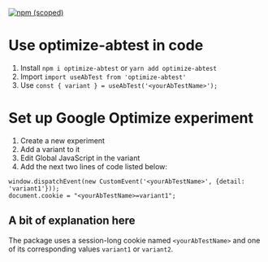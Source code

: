 [![npm (scoped)](https://img.shields.io/npm/v/optimize-abtest.svg)](https://www.npmjs.com/package/optimize-abtest)

# Use optimize-abtest in code
1. Install `npm i optimize-abtest` or `yarn add optimize-abtest`
2. Import ```import useAbTest from 'optimize-abtest'```
3. Use ```const { variant } = useAbTest('<yourAbTestName>');```

# Set up Google Optimize experiment
1. Create a new experiment
2. Add a variant to it
3. Edit Global JavaScript in the variant
4. Add the next two lines of code listed below:

```
window.dispatchEvent(new CustomEvent('<yourAbTestName>', {detail: 'variant1'}));
document.cookie = "<yourAbTestName>=variant1";
```

## A bit of explanation here
The package uses a session-long cookie named `<yourAbTestName>` and one of its corresponding values `variant1` or `variant2`.
